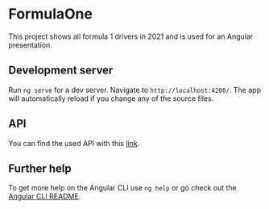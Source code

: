 # FormulaOne

This project shows all formula 1 drivers in 2021 and is used for an Angular presentation. 

## Development server

Run `ng serve` for a dev server. Navigate to `http://localhost:4200/`. The app will automatically reload if you change any of the source files.

## API

You can find the used API with this [link](http://demo8820151.mockable.io/drivers).

## Further help

To get more help on the Angular CLI use `ng help` or go check out the [Angular CLI README](https://github.com/angular/angular-cli/blob/master/README.md).

